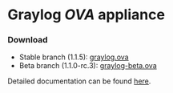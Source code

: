 Graylog *OVA* appliance
========================

### Download

  * Stable branch (1.1.5): [graylog.ova](https://packages.graylog2.org/releases/graylog2-omnibus/ova/graylog.ova)
  * Beta branch (1.1.0-rc.3): [graylog-beta.ova](https://packages.graylog2.org/releases/graylog2-omnibus/ova/graylog-beta.ova)

Detailed documentation can be found [here](http://docs.graylog.org/en/latest/pages/installation/virtual_machine_appliances.html).
